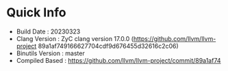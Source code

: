 # Quick Info
* Build Date : 20230323
* Clang Version : ZyC clang version 17.0.0 (https://github.com/llvm/llvm-project 89a1af749166627704cdf9d676455d32616c2c06)
* Binutils Version : master
* Compiled Based : https://github.com/llvm/llvm-project/commit/89a1af74

